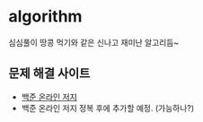 # algorithm

심심풀이 땅콩 먹기와 같은 신나고 재미난 알고리듬~

## 문제 해결 사이트
- [백준 온라인 저지](https://www.acmicpc.net)
- 백준 온라인 저지 정복 후에 추가할 예정. (가능하나?)

